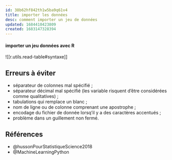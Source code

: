 ```yaml
---
id: 38b62hf842th1w5ba9q61v4
title: importer les données
desc: comment importer un jeu de données
updated: 1684410423809
created: 1683147328394
---
```


#### importer un jeu données avec R

![[r.utils.read-table#syntaxe]]

## Erreurs à éviter

- séparateur de colonnes mal spécifié ;
- séparateur décimal mal spécifié (les variable risquent d’être considérées comme qualitatives) ;
- tabulations qui remplace un blanc ;
- nom de ligne ou de colonne comprenant une apostrophe ;
- encodage du fichier de donnée lorsq’il y a des caractères accentués ;
- problème dans un guillement non fermé.

## Références

- @hussonPourStatistiqueScience2018
- @MachineLearningPython